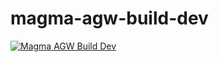 # magma-agw-build-dev

[![Magma AGW Build Dev](https://github.com/ShubhamTatvamasi/magma-agw-build-dev/actions/workflows/magma-agw-build-dev.yml/badge.svg)](https://github.com/ShubhamTatvamasi/magma-agw-build-dev/actions/workflows/magma-agw-build-dev.yml)
